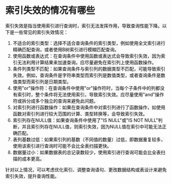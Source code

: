 # 索引失效的情况有哪些

<font style="color:rgb(0, 0, 0);background-color:rgb(248, 248, 248);">索引失效是指当使用索引进行查询时，索引无法发挥作用，导致查询性能下降。以下是一些常见的索引失效情况：</font>

1. <font style="color:rgb(0, 0, 0);background-color:rgb(248, 248, 248);">不适合的索引类型：选择不适合查询条件的索引类型，例如使用全文索引进行精确匹配查询，或者使用B树索引进行模糊匹配查询。</font>
2. <font style="color:rgb(0, 0, 0);background-color:rgb(248, 248, 248);">使用函数或表达式：在查询条件中使用函数或表达式会导致索引失效，因为索引无法利用计算结果来加速查询。应尽量避免在索引列上使用函数操作。</font>
3. <font style="color:rgb(0, 0, 0);background-color:rgb(248, 248, 248);">条件列类型不匹配：如果查询条件与索引列的数据类型不匹配，可能导致索引失效。例如，查询条件是字符串类型而索引列是数值类型，或者查询条件是数值类型而索引列是日期类型。</font>
4. <font style="color:rgb(0, 0, 0);background-color:rgb(248, 248, 248);">使用"or"操作符：在查询条件中使用"or"操作符时，当每个子条件中的列都没有索引时，整个条件将无法使用索引，导致索引失效。应尽量使用"and"操作符或拆分成多个独立的查询来避免此问题。</font>
5. <font style="color:rgb(0, 0, 0);background-color:rgb(248, 248, 248);">对索引列进行函数操作：如果在查询条件中对索引列进行了函数操作，如使用函数对索引列进行较大范围的计算、类型转换等，会导致索引失效。</font>
6. <font style="color:rgb(0, 0, 0);background-color:rgb(248, 248, 248);">索引列存在NULL值：如果查询条件中使用了"IS NULL"或"IS NOT NULL"判断，并且索引列存在NULL值，则索引失效，因为NULL值在索引中可能无法正确匹配。</font>
7. <font style="color:rgb(0, 0, 0);background-color:rgb(248, 248, 248);">表列基数过低：如果索引列的基数（不同值的数量）过低，即数据重复较多，使用该索引进行查询时可能不会比全表扫描更快。</font>
8. <font style="color:rgb(0, 0, 0);background-color:rgb(248, 248, 248);">数据量过小：如果数据表的总记录数较少，使用索引进行查询可能会比全表扫描的成本更高。</font>

<font style="color:rgb(0, 0, 0);background-color:rgb(248, 248, 248);">针对以上情况，可以考虑优化索引、调整查询语句、更改数据结构或表设计来避免索引失效，提升查询性能。</font>

